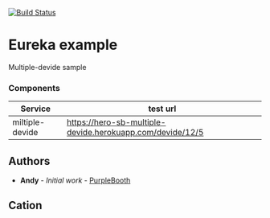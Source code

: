 [![Build Status](https://api.travis-ci.org/namumba22/hero-sb-multiple-devide.svg?branch=master)](https://travis-ci.org/namumba22/hero-sb-multiple-devide)

# Eureka example
Multiple-devide sample

### Components

Service |test url
--- |---
miltiple-devide | https://hero-sb-multiple-devide.herokuapp.com/devide/12/5

## Authors

* **Andy** - *Initial work* - [PurpleBooth](https://github.com/namumba22/)

## Cation





